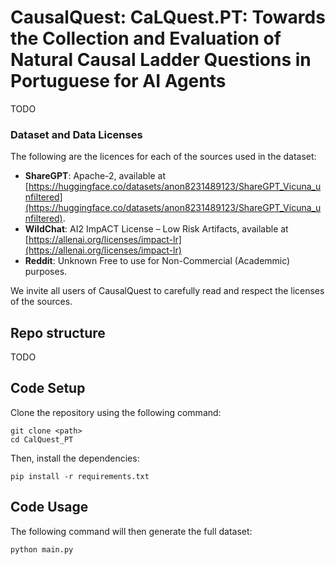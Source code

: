 # CausalQuest: CaLQuest.PT: Towards the Collection and Evaluation of Natural Causal Ladder Questions in Portuguese for AI Agents

TODO

### Dataset and Data Licenses

The following are the licences for each of the sources used in the dataset:
- **ShareGPT**: Apache-2, available at [https://huggingface.co/datasets/anon8231489123/ShareGPT_Vicuna_unfiltered](https://huggingface.co/datasets/anon8231489123/ShareGPT_Vicuna_unfiltered).
- **WildChat**: AI2 ImpACT License – Low Risk Artifacts, available at [https://allenai.org/licenses/impact-lr](https://allenai.org/licenses/impact-lr)
- **Reddit**: Unknown Free to use for Non-Commercial (Academmic) purposes.

We invite all users of CausalQuest to carefully read and respect the licenses of the sources.

## Repo structure

TODO

## Code Setup

Clone the repository using the following command:

    git clone <path>
    cd CalQuest_PT

Then, install the dependencies:

    pip install -r requirements.txt

## Code Usage
The following command will then generate the full dataset:

`python main.py`
    